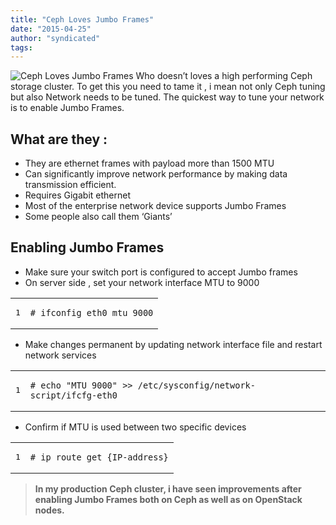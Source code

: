```yaml
---
title: "Ceph Loves Jumbo Frames"
date: "2015-04-25"
author: "syndicated"
tags: 
---
```


![Ceph Loves Jumbo Frames](images/jumbo-frames.png "Ceph Loves Jumbo Frames") Who doesn’t loves a high performing Ceph storage cluster. To get this you need to tame it , i mean not only Ceph tuning but also Network needs to be tuned. The quickest way to tune your network is to enable Jumbo Frames.

## What are they :

- They are ethernet frames with payload more than 1500 MTU
- Can significantly improve network performance by making data transmission efficient.
- Requires Gigabit ethernet
- Most of the enterprise network device supports Jumbo Frames
- Some people also call them ‘Giants’

## Enabling Jumbo Frames

- Make sure your switch port is configured to accept Jumbo frames
- On server side , set your network interface MTU to 9000

<table><tbody><tr><td class="gutter"><pre class="line-numbers"><span class="line-number">1</span>
</pre></td><td class="code"><pre><code class="sh"><span class="line"><span class="c"># ifconfig eth0 mtu 9000</span>
</span></code></pre></td></tr></tbody></table>

- Make changes permanent by updating network interface file and restart network services

<table><tbody><tr><td class="gutter"><pre class="line-numbers"><span class="line-number">1</span>
</pre></td><td class="code"><pre><code class="sh"><span class="line"><span class="c"># echo "MTU 9000" &gt;&gt; /etc/sysconfig/network-script/ifcfg-eth0</span>
</span></code></pre></td></tr></tbody></table>

- Confirm if MTU is used between two specific devices

<table><tbody><tr><td class="gutter"><pre class="line-numbers"><span class="line-number">1</span>
</pre></td><td class="code"><pre><code class="sh"><span class="line"><span class="c"># ip route get {IP-address}</span>
</span></code></pre></td></tr></tbody></table>

> **In my production Ceph cluster, i have seen improvements after enabling Jumbo Frames both on Ceph as well as on OpenStack nodes.**
